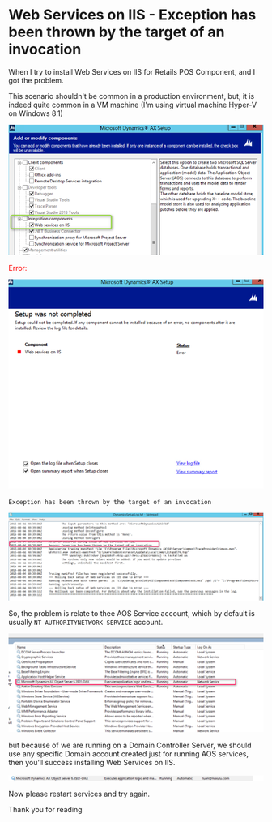 # Web Services on IIS - Exception has been thrown by the target of an invocation


When I try to install Web Services on IIS for Retails POS Component, and I got the problem.

This scenario shouldn't be common in a production environment, but, it is indeed quite common in a VM machine (I'm using virtual machine Hyper-V on Windows 8.1)

![](/imagesposts/web-services-on-iis-exception_1.png#center)
<!--more-->
<span style="color: red">Error:</span>

![](/imagesposts/web-services-on-iis-exception_2.png#center)

`Exception has been thrown by the target of an invocation`

![](/imagesposts/web-services-on-iis-exception_3.png#center)

So, the problem is relate to thee AOS Service account, which by default is usually `NT AUTHORITYNETWORK SERVICE` account.

![](/imagesposts/web-services-on-iis-exception_4.png#center)

but because of we are running on a Domain Controller Server, we should use any specific Domain account created just for running AOS services, then you’ll success installing Web Services on IIS.

![](/imagesposts/web-services-on-iis-exception_5.png#center)

Now please restart services and try again.

Thank you for reading

